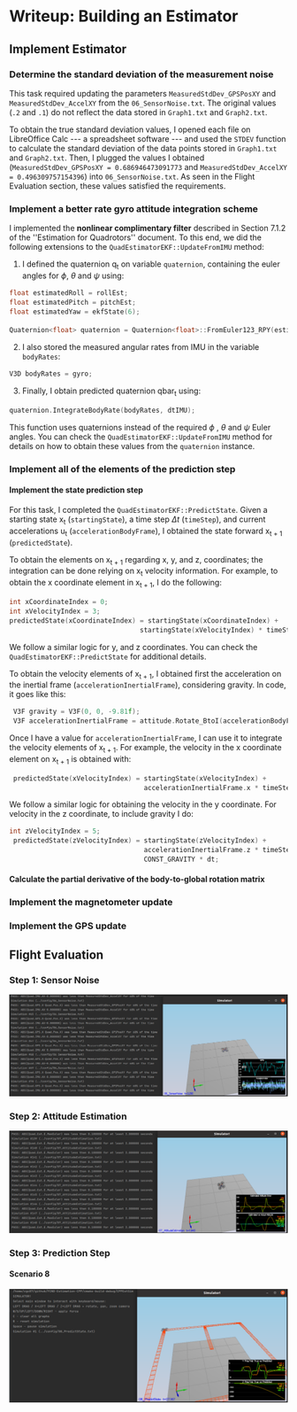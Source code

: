 # Writeup: Building an Estimator

## Implement Estimator

### Determine the standard deviation of the measurement noise

This task required updating the parameters `MeasuredStdDev_GPSPosXY`
and `MeasuredStdDev_AccelXY` from the `06_SensorNoise.txt`.
The original values (`.2` and `.1`) do not reflect the data stored
in `Graph1.txt` and `Graph2.txt`.

To obtain the true standard deviation values, I opened each file on
LibreOffice Calc --- a spreadsheet software --- and used the `STDEV` function
to calculate the standard deviation of the data points stored
in `Graph1.txt` and `Graph2.txt`.
Then, I plugged the values I obtained (`MeasuredStdDev_GPSPosXY = 0.686946473091773` and 
`MeasuredStdDev_AccelXY = 0.496309757154396`) into `06_SensorNoise.txt`.
As seen in the Flight Evaluation section, these values satisfied the requirements.

### Implement a better rate gyro attitude integration scheme

I implemented the **nonlinear complimentary filter** described in Section 
7.1.2 of the ''Estimation for Quadrotors'' document.
To this end, we did the following extensions to the `QuadEstimatorEKF::UpdateFromIMU`
method:

1. I defined the quaternion q<sub>t</sub> on variable `quaternion`, containing the euler angles for
   $\phi$, $\theta$ and $\psi$ using:

```c++
float estimatedRoll = rollEst;
float estimatedPitch = pitchEst;
float estimatedYaw = ekfState(6);

Quaternion<float> quaternion = Quaternion<float>::FromEuler123_RPY(estimatedRoll, estimatedPitch, estimatedYaw);
```

2. I also stored the measured angular rates from IMU in the variable 
`bodyRates`:

```c++
V3D bodyRates = gyro;
```
3. Finally, I obtain predicted quaternion qbar<sub>t</sub> using:

```c++
quaternion.IntegrateBodyRate(bodyRates, dtIMU);
```

This function uses quaternions instead of the required $\phi$ , $\theta$ and $\psi$ Euler angles. 
You can check the `QuadEstimatorEKF::UpdateFromIMU` method for details on how to obtain
these values from the `quaternion` instance.

### Implement all of the elements of the prediction step

#### Implement the state prediction step
For this task, I completed the `QuadEstimatorEKF::PredictState`.
Given a starting state x<sub>t</sub> (`startingState`), a time step $\Delta t$
(`timeStep`), and current accelerations u<sub>t</sub> (`accelerationBodyFrame`), I obtained the state
forward x<sub>t + 1</sub> (`predictedState`).

To obtain the elements on x<sub>t + 1</sub> regarding x, y, and z, coordinates;
the integration can be done relying on x<sub>t</sub> velocity
information. 
For example, to obtain the x coordinate element in x<sub>t + 1</sub>, I do the following:

```c++
int xCoordinateIndex = 0;
int xVelocityIndex = 3;
predictedState(xCoordinateIndex) = startingState(xCoordinateIndex) +
                                 startingState(xVelocityIndex) * timeStep;
```
We follow a similar logic for y, and z coordinates. You can check the
`QuadEstimatorEKF::PredictState` for additional details.

To obtain the velocity elements of x<sub>t + 1</sub>, I obtained first the acceleration
on the inertial frame (`accelerationInertialFrame`), considering gravity. 
In code, it goes like this:

```c++
 V3F gravity = V3F(0, 0, -9.81f);
 V3F accelerationInertialFrame = attitude.Rotate_BtoI(accelerationBodyFrame) + gravity;
```

Once I have a value for `accelerationInertialFrame`, I can use it to integrate the velocity
elements of x<sub>t + 1</sub>.
For example, the velocity in the x coordinate element on x<sub>t + 1</sub>
is obtained with:

```c++
 predictedState(xVelocityIndex) = startingState(xVelocityIndex) +
                                  accelerationInertialFrame.x * timeStep;
```

We follow a similar logic for obtaining the velocity in the y coordinate.
For velocity in the z coordinate, to include gravity I do:

```c++
int zVelocityIndex = 5;
 predictedState(zVelocityIndex) = startingState(zVelocityIndex) +
                                  accelerationInertialFrame.z * timeStep -
                                  CONST_GRAVITY * dt;
```

#### Calculate the partial derivative of the body-to-global rotation matrix


### Implement the magnetometer update

### Implement the GPS update



## Flight Evaluation

### Step 1: Sensor Noise

![img.png](img/step_1.png)

### Step 2: Attitude Estimation

![img.png](img/step_2.png)

### Step 3: Prediction Step

#### Scenario 8

![img.png](img/step_3_scenario_8.png)


